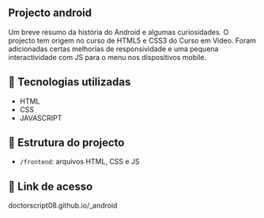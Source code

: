 ## Projecto android
 Um breve resumo da história do Android e algumas curiosidades. O projecto tem origem no curso de HTML5 e CSS3 do Curso em Vídeo.
Foram adicionadas certas melhorias de responsividade e uma pequena interactividade com JS para o menu nos dispositivos mobile.

## 🔧 Tecnologias utilizadas
- HTML
- CSS
- JAVASCRIPT

## 📁 Estrutura do projecto
- `/frontend`: arquivos HTML, CSS e JS

## 🔗 Link de acesso
doctorscript08.github.io/_android
 
